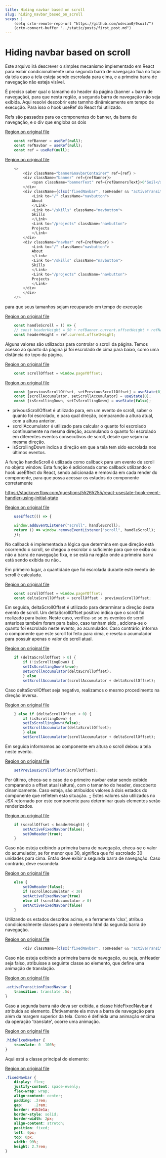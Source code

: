 ```yaml
---
title: Hiding navbar based on scroll
slug: hiding_navbar_based_on_scroll
sexps: |
    (setq crtm-remote-repo-url "https://github.com/odecam0/0soil/")
    (crtm-convert-buffer "../static/posts/first_post.md")
---
```


Hiding navbar based on scroll
=============================

Este arquivo irá descrever o simples mecanismo implementado em React para exibir condicionalmente
uma segunda barra de navegação fixa no topo da tela caso a tela esteja sendo escrolada para cima,
e a primeira barra de navegação não esteja visível.

É preciso saber qual o tamanho do header da página (banner + barra de navegação), para que nesta
região, a segunda barra de navegação não seja exibida.
Aqui resolvi descobrir este tamnho dinâmicamente em tempo de execução.
Para isso o hook useRef do React foi utilizado.

Refs são passados para os componentes do banner, da barra de navegação, e o div que engloba os dois

[Region on original file](https://github.com/odecam0/0soil/blob/0ae5e6fef9b7a2e0ef77abf8360d1d72d1f22166/src/components/headerLayout.js#L8-L11)
``` js
    const refBanner = useRef(null);
    const refNavbar = useRef(null);
    const ref = useRef(null);

```

[Region on original file](https://github.com/odecam0/0soil/blob/0ae5e6fef9b7a2e0ef77abf8360d1d72d1f22166/src/components/headerLayout.js#L66-L94)
``` js
	<>
	    <div className="banner&navbarContainer" ref={ref} >
		<div className="banner" ref={refBanner}>
		    <span className="bannerText" ref={refBannersText}>0'Soil</span>
		</div>
		<div className={clsx("fixedNavbar", !onHeader && "activeTransitionFixedNavbar", !activeFixedNavbar && "hideFixedNavbar")} >
		    <Link to="/" className="navbutton">
			About
		    </Link>
		    <Link to="/skills" className="navbutton">
			Skills
		    </Link>
		    <Link to="/projects" className="navbutton">
			Projects
		    </Link>
		</div>
		<div className="navbar" ref={refNavbar} >
		    <Link to="/" className="navbutton">
			About
		    </Link>
		    <Link to="/skills" className="navbutton">
			Skills
		    </Link>
		    <Link to="/projects" className="navbutton">
			Projects
		    </Link>
		</div>
	    </div>
	</>
```

para que seus tamanhos sejam recuparado em tempo de execução

[Region on original file](https://github.com/odecam0/0soil/blob/0ae5e6fef9b7a2e0ef77abf8360d1d72d1f22166/src/components/headerLayout.js#L20-L23)
``` js
    const handleScroll = () => {
	// const headerHeight = 50 + refBanner.current.offsetHeight + refNavbar.current.offsetHeight;
	const headerHeight = ref.current.offsetHeight;

```




Alguns valores são utilizados para controlar o scroll da página.
Temos acesso ao quanto da página já foi escrolado de cima para baixo, como uma distância do topo
da página.

[Region on original file](https://github.com/odecam0/0soil/blob/0ae5e6fef9b7a2e0ef77abf8360d1d72d1f22166/src/components/headerLayout.js#L24-L24)
``` js
	const scrollOffset = window.pageYOffset;
```

[Region on original file](https://github.com/odecam0/0soil/blob/0ae5e6fef9b7a2e0ef77abf8360d1d72d1f22166/src/components/headerLayout.js#L12-L15)
``` js
    const [previousScrollOffset, setPreviousScrollOffset] = useState(0);
    const [scrollAccumulator, setScrollAccumulator] = useState(0);
    const [isScrollingDown, setIsScrollingDown] = useState(false);

```

- privousScrollOffset é utilizado para, em um evento de scroll, saber o quanto foi escrolado, e
  para qual direção, comparando a altura atual, com a altura anterior.
- scrollAccumulator é utilizado para calcular o quanto foi escrolado contínuamente na mesma
  direção, acumulando o quanto foi escrolado em diferentes eventos consecutivos de scroll,
  desde que sejam na mesma direção.
- isScrollingDown indica a direção em que a tela tem sido escrolada nos últimos eventos.

A função handleScroll é utilizada como callback para um evento de scroll no objeto window.
Esta função é adicionada como callback utilizando o hook useEffect do React, sendo adicionada
e removida em cada render do componente, para que possa acessar os estados do componente
corretamente

https://stackoverflow.com/questions/55265255/react-usestate-hook-event-handler-using-initial-state

[Region on original file](https://github.com/odecam0/0soil/blob/0ae5e6fef9b7a2e0ef77abf8360d1d72d1f22166/src/components/headerLayout.js#L56-L60)
``` js
    useEffect(() => {

	window.addEventListener("scroll", handleScroll);
	return () => window.removeEventListener("scroll", handleScroll);
    });
```




No callback é implementada a lógica que determina em que direção está ocorrendo o scroll, se
chegou a escrolar o suficiente para que se exiba ou não a barra de navegação fixa, e se está
na região onde a primeira barra está sendo exibida ou não..

Em primeiro lugar, a quantidade que foi escrolada durante este evento de scroll é calculada.

[Region on original file](https://github.com/odecam0/0soil/blob/0ae5e6fef9b7a2e0ef77abf8360d1d72d1f22166/src/components/headerLayout.js#L24-L26)
``` js
	const scrollOffset = window.pageYOffset;
	const deltaScrollOffset = scrollOffset - previousScrollOffset;

```

Em seguida, deltaScrollOffset é utilizado para determinar a direção deste evento de scroll.
Um deltaScrollOffset positivo indica que o scroll foi realizado para baixo.
Neste caso, verifica-se se os eventos de scroll anterioes também foram para baixo, caso tenham sido
, adciona-se o quanto foi escrolado neste evento, ao acumulador. Caso contrário, informa o componente
que este scroll foi feito para cima, e reseta o acumulador para possuir apenas o valor do scroll atual.

[Region on original file](https://github.com/odecam0/0soil/blob/0ae5e6fef9b7a2e0ef77abf8360d1d72d1f22166/src/components/headerLayout.js#L27-L32)
``` js
	if (deltaScrollOffset > 0) {
	    if (!isScrollingDown) {
		setIsScrollingDown(true);
		setScrollAccumulator(deltaScrollOffset);
	    } else
		setScrollAccumulator(scrollAccumulator + deltaScrollOffset);
```

Caso deltaScrollOffset seja negativo, realizamos o mesmo procedimento na direção inversa.

[Region on original file](https://github.com/odecam0/0soil/blob/0ae5e6fef9b7a2e0ef77abf8360d1d72d1f22166/src/components/headerLayout.js#L33-L38)
``` js
	} else if (deltaScrollOffset < 0) {
	    if (isScrollingDown) {
		setIsScrollingDown(false);
		setScrollAccumulator(deltaScrollOffset);
	    } else
		setScrollAccumulator(scrollAccumulator + deltaScrollOffset);
```

Em seguida informamos ao componente em altura o scroll deixou a tela neste evento.

[Region on original file](https://github.com/odecam0/0soil/blob/0ae5e6fef9b7a2e0ef77abf8360d1d72d1f22166/src/components/headerLayout.js#L40-L40)
``` js
	setPreviousScrollOffset(scrollOffset);
```

Por último, checa-se o caso de o primeiro navbar estar sendo exibido comparando a offset atual
(altura), com o tamanho do header, descoberto dinamicamente. Caso esteja, são atribuidos valores
à dois estados do componente que refletem esta situação.
;;
Estes valores são utilizados no JSX retornado por este componente para determinar quais elementos
serão renderizados.

[Region on original file](https://github.com/odecam0/0soil/blob/0ae5e6fef9b7a2e0ef77abf8360d1d72d1f22166/src/components/headerLayout.js#L42-L45)
``` js
	if (scrollOffset < headerHeight) {
	    setActiveFixedNavbar(false);
	    setOnHeader(true);
	}
```

Caso não esteja exibindo a primeira barra de navegação, checa-se o valor do acumulador, se for
menor que 30, significa que foi escrolado 30 unidades para cima. Então deve exibir a segunda
barra de navegação. Caso contrário, deve escondela.

[Region on original file](https://github.com/odecam0/0soil/blob/0ae5e6fef9b7a2e0ef77abf8360d1d72d1f22166/src/components/headerLayout.js#L46-L52)
``` js
	else {
	    setOnHeader(false);
	    if (scrollAccumulator < 30)
		setActiveFixedNavbar(true)
	    else if (scrollAccumulator > 0)
		setActiveFixedNavbar(false)
	}
```




Utilizando os estados descritos acima, e a ferramenta 'clsx', atribuo condicionalmente classes
para o elemento html da segunda barra de navegação.

[Region on original file](https://github.com/odecam0/0soil/blob/0ae5e6fef9b7a2e0ef77abf8360d1d72d1f22166/src/components/headerLayout.js#L71-L71)
``` js
		<div className={clsx("fixedNavbar", !onHeader && "activeTransitionFixedNavbar", !activeFixedNavbar && "hideFixedNavbar")} >
```

Caso não esteja exibindo a primeira barra de navegação, ou seja, onHeader seja falso,
atribuisse a seguinte classe ao elemento, que define uma animação de translação.

[Region on original file](https://github.com/odecam0/0soil/blob/0ae5e6fef9b7a2e0ef77abf8360d1d72d1f22166/src/components/headerLayout.css#L24-L27)
``` css
.activeTransitionFixedNavbar {
    transition: translate .5s;
}

```

Caso a segunda barra não deva ser exibida, a classe hideFixedNavbar é atribuida ao elemento.
Efetivamente ela move a barra de navegação para além da margem superior da tela.
Como é definida uma animação encima da operação 'translate', ocorre uma animação.

[Region on original file](https://github.com/odecam0/0soil/blob/0ae5e6fef9b7a2e0ef77abf8360d1d72d1f22166/src/components/headerLayout.css#L28-L31)
``` css
.hideFixedNavbar {
    translate: 0 -100%;
}

```

Aqui está a classe principal do elemento:

[Region on original file](https://github.com/odecam0/0soil/blob/0ae5e6fef9b7a2e0ef77abf8360d1d72d1f22166/src/components/headerLayout.css#L6-L23)
``` css
.fixedNavbar {
    display: flex;
    justify-content: space-evenly;
    flex-wrap: wrap;
    align-content: center;
    padding: .2rem;
    gap:     .2rem;
    border: #1b2e1a;
    border-style: solid;
    border-width: 2px;
    align-content: stretch;
    position: fixed;
    left: 0px;
    top: 0px;
    width: 99%; 
    height: 2.7rem;
}

```

